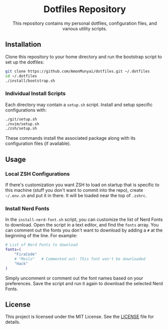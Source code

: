<h1 align="center">Dotfiles Repository</h1>

<p align="center">
  This repository contains my personal dotfiles, configuration files, and various utility scripts.
</p>

## Installation

Clone this repository to your home directory and run the bootstrap script to set up the dotfiles:

```bash
git clone https://github.com/AmonMunyai/dotfiles.git ~/.dotfiles
cd ~/.dotfiles
./install/bootstrap.sh
```

### Individual Install Scripts

Each directory may contain a `setup.sh` script. Install and setup specific configurations with:

```bash
./git/setup.sh
./nvim/setup.sh
./zsh/setup.sh
```

These commands install the associated package along with its configuration files (if available).

## Usage

### Local ZSH Configurations

If there's customization you want ZSH to load on startup that is specific to this machine (stuff you don't want to commit into the repo), create `~/.env.sh` and put it in there. It will be loaded near the top of `.zshrc`.

### Install Nerd Fonts

In the `install-nerd-font.sh` script, you can customize the list of Nerd Fonts to download. Open the script in a text editor, and find the `fonts` array. You can comment out the fonts you don't want to download by adding a `#` at the beginning of the line. For example:

```bash
# List of Nerd Fonts to download
fonts=(
    "FiraCode"
    # "Meslo"   # Commented out: This font won't be downloaded
    "Hack"
)
```

Simply uncomment or comment out the font names based on your preferences. Save the script and run it again to download the selected Nerd Fonts.

## License

This project is licensed under the MIT License. See the [LICENSE](LICENSE) file for details.
